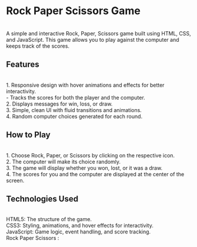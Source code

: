 <h1>Rock Paper Scissors Game</h1>
<br>
A simple and interactive Rock, Paper, Scissors game built using HTML, CSS, and JavaScript. This game allows you to play against the computer and keeps track of the scores.
<br>
<h2>Features</h2>
<br>
1. Responsive design with hover animations and effects for better interactivity.
<br>
- Tracks the scores for both the player and the computer.
<br>
2. Displays messages for win, loss, or draw.
<br>
3. Simple, clean UI with fluid transitions and animations.
<br>
4. Random computer choices generated for each round.
<br>
<h2>How to Play</h2>
<br>
1. Choose Rock, Paper, or Scissors by clicking on the respective icon.
<br>
2. The computer will make its choice randomly.
<br>
3. The game will display whether you won, lost, or it was a draw.
<br>
4. The scores for you and the computer are displayed at the center of the screen.
<br>
<h2>Technologies Used</h2>
<br>
HTML5: The structure of the game.
<br>
CSS3: Styling, animations, and hover effects for interactivity.
<br>
JavaScript: Game logic, event handling, and score tracking.
<br>
Rock Paper Scissors : 
